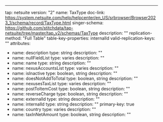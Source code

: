 ---
tap: netsuite
version: "2"
name: TaxType
doc-link: https://system.netsuite.com/help/helpcenter/en_US/srbrowser/Browser2023_1/schema/record/TaxType.html
singer-schema: https://github.com/stitchdata/tap-netsuite/tree/master/tap_v2/schemas/TaxType
description: ""
replication-method: "Full Table"
table-key-properties: internalId
valid-replication-keys: ""
attributes:
- name: description
  type: string
  description: ""
- name: nullFieldList
  type: varies
  description: ""
- name: name
  type: string
  description: ""
- name: nexusAccountsList
  type: varies
  description: ""
- name: isInactive
  type: boolean, string
  description: ""
- name: doesNotAddToTotal
  type: boolean, string
  description: ""
- name: nexusesTaxList
  type: varies
  description: ""
- name: postToItemCost
  type: boolean, string
  description: ""
- name: reverseCharge
  type: boolean, string
  description: ""
- name: externalId
  type: string
  description: ""
- name: internalId
  type: string
  description: ""
  primary-key: true
- name: country
  type: varies
  description: ""
- name: taxInNetAmount
  type: boolean, string
  description: ""
